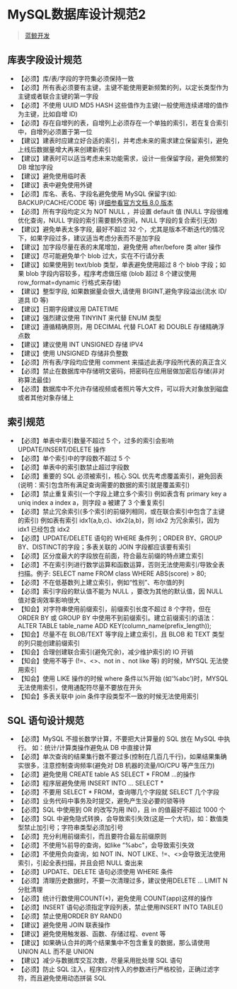 # MySQL数据库设计规范2

> [蓝鲸开发](https://bk.tencent.com/docs/document/7.0/250/46215)

## 库表字段设计规范

* 【必须】库/表/字段的字符集必须保持一致
* 【必须】所有表必须要有主键，主键不能使用更新频繁的列，以定长类型作为主键或者联合主键的第一字段
* 【必须】不使用 UUID MD5 HASH 这些值作为主键(一般使用连续递增的值作为主键，比如自增 ID)
* 【必须】存在自增列的表，自增列上必须存在一个单独的索引，若在复合索引中，自增列必须置于第一位
* 【建议】建表时应建立好合适的索引，并考虑未来的需求建立保留索引，避免上线后数据量增大再来创建新索引
* 【建议】建表时可以适当考虑未来功能需求，设计一些保留字段，避免频繁的 DB 增加字段
* 【建议】避免使用临时表
* 【建议】表中避免使用外键
* 【必须】库名、表名、字段名避免使用 MySQL 保留字(如: BACKUP/CACHE/CODE 等) 详[细参看官方文档 8.0 版本](https://dev.mysql.com/doc/refman/8.0/en/keywords.html)
* 【必须】所有字段均定义为 NOT NULL ，并设置 default 值 (NULL 字段很难优化查询，NULL 字段的索引需要额外空间，NULL 字段的复合索引无效)
* 【建议】避免单表太多字段, 最好不超过 32 个，尤其是版本不断迭代的情况下，如果字段过多，建议适当考虑分表而不是加字段
* 【建议】加字段尽量在表的末尾增加，避免使用 after/before 类 alter 操作
* 【建议】尽可能避免单个 blob 过大，实在不行请分表
* 【建议】如果使用到 text/blob 类型，单表避免使用超过 8 个 blob 字段；如果 blob 字段内容较多，程序考虑做压缩 (blob 超过 8 个建议使用 row_format=dynamic 行格式来存储)
* 【建议】整型字段, 如果数据量会很大,请使用 BIGINT,避免字段溢出(流水 ID/道具 ID 等)
* 【建议】日期字段建议用 DATETIME
* 【建议】强烈建议使用 TINYINT 来代替 ENUM 类型
* 【建议】遵循精确原则，用 DECIMAL 代替 FLOAT 和 DOUBLE 存储精确浮点数
* 【建议】建议使用 INT UNSIGNED 存储 IPV4
* 【建议】使用 UNSIGNED 存储非负整数
* 【必须】所有表/字段均应使用 comment 来描述此表/字段所代表的真正含义
* 【必须】禁止在数据库中存储明文密码，把密码在应用层做加密后存储(非对称算法最佳)
* 【必须】数据库中不允许存储视频或者照片等大文件，可以将大对象放到磁盘或者其他对象存储上

## 索引规范

* 【必须】单表中索引数量不超过 5 个，过多的索引会影响 UPDATE/INSERT/DELETE 操作
* 【必须】单个索引中的字段数不超过 5 个
* 【必须】单表中的索引数禁止超过字段数
* 【必须】重要的 SQL 必须被索引，核心 SQL 优先考虑覆盖索引，避免回表 (说明：索引包含所有满足查询需要的数据的索引就是覆盖索引)
* 【必须】禁止重复索引(一个字段上建立多个索引) 例如表含有 primary key a uniq index a index a，则字段 a 被建了 3 个重复索引
* 【必须】禁止冗余索引(多个索引的前缀列相同，或在联合索引中包含了主键的索引) 例如表有索引 idx1(a,b,c)、idx2(a,b)，则 idx2 为冗余索引，因为 idx1 已经包含 idx2
* 【必须】UPDATE/DELETE 语句的 WHERE 条件列；ORDER BY、GROUP BY、DISTINCT的字段；多表关联的 JOIN 字段都应该要有索引
* 【必须】区分度最大的字段放在前面，符合最左前缀的特点建立索引
* 【必须】不在索引列进行数学运算和函数运算，否则无法使用索引/导致全表扫描。例子: SELECT name FROM class WHERE ABS(score) > 80;
* 【必须】不在低基数列上建立索引，例如“性别”、布尔值的列
* 【必须】索引字段的默认值不能为 NULL ，要改为其他的默认值，因 NULL 值对查询效率影响很大
* 【知会】对字符串使用前缀索引，前缀索引长度不超过 8 个字符，但在 ORDER BY 或 GROUP BY 中使用不到前缀索引。建立前缀索引的语法：ALTER TABLE table_name ADD KEY(column_name(prefix_length));
* 【知会】尽量不在 BLOB/TEXT 等字段上建立索引，且 BLOB 和 TEXT 类型的列只能创建前缀索引
* 【知会】合理创建联合索引(避免冗余)，减少维护索引的 IO 开销
* 【知会】使用不等于 (!=、<>、not in 、not like 等) 的时候，MYSQL 无法使用索引
* 【知会】使用 LIKE 操作的时候 where 条件以%开始 (如‘%abc’)时，MYSQL 无法使用索引，使用通配符尽量不要放在开头
* 【知会】多表关联中 join 条件字段类型不一致的时候无法使用索引

## SQL 语句设计规范

* 【必须】MySQL 不擅长数学计算，不要把大计算量的 SQL 放在 MySQL 中执行。 如：统计/计算类操作避免从 DB 中直接计算
* 【必须】单次查询的结果集行数不要过多(控制在几百几千行)，如果结果集确实很多，注意控制查询频率(避免对 DB 机器的流量/IO/CPU 等产生压力)
* 【必须】避免使用 CREATE table AS SELECT * FROM ...的操作
* 【必须】程序层避免使用 INSERT INTO … SELECT *
* 【必须】不要用 SELECT * FROM，查询哪几个字段就 SELECT 几个字段
* 【必须】业务代码中事务及时提交，避免产生没必要的锁等待
* 【必须】SQL 中使用到 OR 的改写为用 IN()，且 in 的值最好不超过 1000 个
* 【必须】SQL 中避免隐式转换，会导致索引失效(这是一个大坑)，如：数值类型禁止加引号；字符串类型必须加引号
* 【必须】充分利用前缀索引，而且要符合最左前缀原则
* 【必须】不使用%前导的查询，如like “%abc"，会导致索引失效
* 【必须】不使用负向查询，如 NOT IN、NOT LIKE、!=、<>会导致无法使用索引，引起全表扫描，并且会把 NULL 查出来
* 【必须】UPDATE、DELETE 语句必须使用 WHERE 条件
* 【必须】清理历史数据时，不要一次清理过多，建议使用DELETE … LIMIT N分批清理
* 【必须】统计行数使用COUNT(*)，避免使用 COUNT(app)这样的操作
* 【必须】INSERT 语句必须指定字段列表，禁止使用INSERT INTO TABLE()
* 【必须】禁止使用ORDER BY RAND()
* 【建议】避免使用 JOIN 联表操作
* 【建议】避免使用触发器、函数、存储过程、event 等
* 【建议】如果确认合并的两个结果集中不包含重复的数据，那么请使用 UNION ALL 而不是 UNION
* 【建议】减少与数据库交互次数，尽量采用批处理 SQL 语句
* 【必须】防止 SQL 注入，程序应对传入的参数进行严格校验，正确过滤字符，而且避免使用动态拼装 SQL
